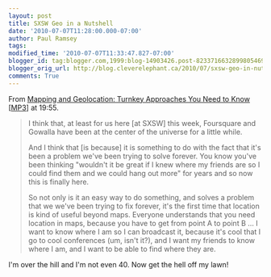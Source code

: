 ```yaml
---
layout: post
title: SXSW Geo in a Nutshell
date: '2010-07-07T11:28:00.000-07:00'
author: Paul Ramsey
tags: 
modified_time: '2010-07-07T11:33:47.827-07:00'
blogger_id: tag:blogger.com,1999:blog-14903426.post-8233716632899805469
blogger_orig_url: http://blog.cleverelephant.ca/2010/07/sxsw-geo-in-nutshell.html
comments: True
---
```


From [Mapping and Geolocation: Turnkey Approaches You Need to Know](http://my.sxsw.com/events/event/7429) [[MP3](http://audio.sxsw.com/2010/podcasts/031610i_MappingandGeolocation.mp3)] at 19:55.

> I think that, at least for us here [at SXSW] this week, Foursquare and Gowalla have been at the center of the universe for a little while.
> 
> And I think that [is because] it is something to do with the fact that it's been a problem we've been trying to solve forever. You know you've been thinking "wouldn't it be great if I knew where my friends are so I could find them and we could hang out more" for years and so now this is finally here.
>
> So not only is it an easy way to do something, and solves a problem that we we've been trying to fix forever, it's the first time that location is kind of useful beyond maps. Everyone understands that you need location in maps, because you have to get from point A to point B … I want to know where I am so I can broadcast it, because it's cool that I go to cool conferences (um, isn't it?), and I want my friends to know where I am, and I want to be able to find where they are.

I'm over the hill and I'm not even 40. Now get the hell off my lawn!

